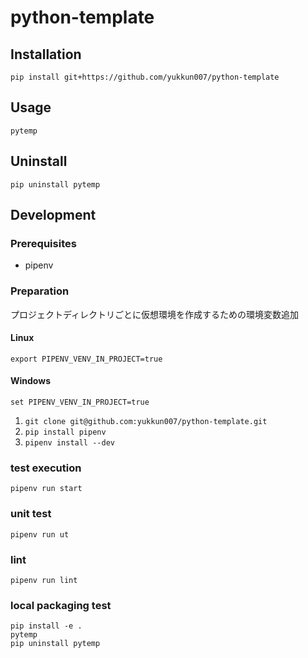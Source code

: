 # python-template

## Installation

```(sh)
pip install git+https://github.com/yukkun007/python-template
```

## Usage

```(sh)
pytemp
```

## Uninstall

```(sh)
pip uninstall pytemp
```

## Development

### Prerequisites

* pipenv

### Preparation

プロジェクトディレクトリごとに仮想環境を作成するための環境変数追加

#### Linux

```(sh)
export PIPENV_VENV_IN_PROJECT=true
```

#### Windows

```(sh)
set PIPENV_VENV_IN_PROJECT=true
```

1. `git clone git@github.com:yukkun007/python-template.git`
1. `pip install pipenv`
1. `pipenv install --dev`

### test execution

```(sh)
pipenv run start
```

### unit test

```(sh)
pipenv run ut
```

### lint

```(sh)
pipenv run lint
```

### local packaging test

```(sh)
pip install -e .
pytemp
pip uninstall pytemp
```
